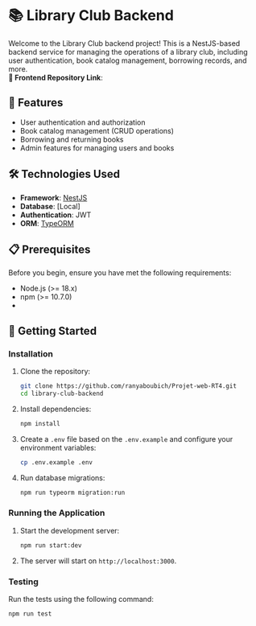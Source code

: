# 📚 Library Club Backend

Welcome to the Library Club backend project! This is a NestJS-based backend service for managing the operations of a library club, including user authentication, book catalog management, borrowing records, and more. <br>
**🔗 Frontend Repository Link**: [](https://github.com/ranyaboubich/Projet-Angular-second)

## 🚀 Features

- User authentication and authorization
- Book catalog management (CRUD operations)
- Borrowing and returning books
- Admin features for managing users and books

## 🛠️ Technologies Used

- **Framework**: [NestJS](https://nestjs.com/)
- **Database**: [Local]
- **Authentication**: JWT
- **ORM**: [TypeORM](https://typeorm.io/)

## 📋 Prerequisites

Before you begin, ensure you have met the following requirements:

- Node.js (>= 18.x)
- npm (>= 10.7.0)
- 
## 🏁 Getting Started

### Installation

1. Clone the repository:
    ```bash
    git clone https://github.com/ranyaboubich/Projet-web-RT4.git
    cd library-club-backend
    ```

2. Install dependencies:
    ```bash
    npm install
    ```

3. Create a `.env` file based on the `.env.example` and configure your environment variables:
    ```bash
    cp .env.example .env
    ```

2. Run database migrations:
    ```bash
    npm run typeorm migration:run
    ```

### Running the Application

1. Start the development server:
    ```bash
    npm run start:dev
    ```

2. The server will start on `http://localhost:3000`.

### Testing

Run the tests using the following command:
```bash
npm run test
